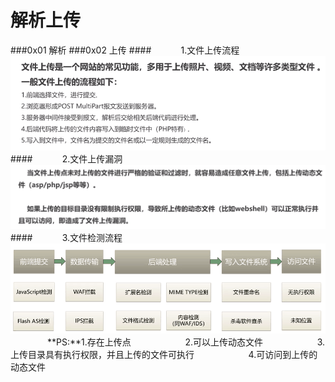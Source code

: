 # 解析上传

###0x01 解析
###0x02 上传
####&nbsp;&nbsp;&nbsp;&nbsp;&nbsp;&nbsp;&nbsp;&nbsp;&nbsp;&nbsp;&nbsp;&nbsp;1.文件上传流程
![](/assets/1.png)
####&nbsp;&nbsp;&nbsp;&nbsp;&nbsp;&nbsp;&nbsp;&nbsp;&nbsp;&nbsp;&nbsp;&nbsp;2.文件上传漏洞
![](/assets/10657CE2A431C6874A8C243786ACDDDA.png)
####&nbsp;&nbsp;&nbsp;&nbsp;&nbsp;&nbsp;&nbsp;&nbsp;&nbsp;&nbsp;&nbsp;&nbsp;3.文件检测流程
![](/assets/5CF6B9DB4278738F18B4E81FA6088146.png)
&nbsp;&nbsp;&nbsp;&nbsp;&nbsp;&nbsp;&nbsp;&nbsp;&nbsp;&nbsp;&nbsp;&nbsp;&nbsp;&nbsp;&nbsp;**PS:**1.存在上传点
&nbsp;&nbsp;&nbsp;&nbsp;&nbsp;&nbsp;&nbsp;&nbsp;&nbsp;&nbsp;&nbsp;&nbsp;&nbsp;&nbsp;&nbsp;&nbsp;&nbsp;&nbsp;&nbsp;&nbsp;&nbsp;2.可以上传动态文件
&nbsp;&nbsp;&nbsp;&nbsp;&nbsp;&nbsp;&nbsp;&nbsp;&nbsp;&nbsp;&nbsp;&nbsp;&nbsp;&nbsp;&nbsp;&nbsp;&nbsp;&nbsp;&nbsp;&nbsp;&nbsp;3.上传目录具有执行权限，并且上传的文件可执行
&nbsp;&nbsp;&nbsp;&nbsp;&nbsp;&nbsp;&nbsp;&nbsp;&nbsp;&nbsp;&nbsp;&nbsp;&nbsp;&nbsp;&nbsp;&nbsp;&nbsp;&nbsp;&nbsp;&nbsp;&nbsp;4.可访问到上传的动态文件







